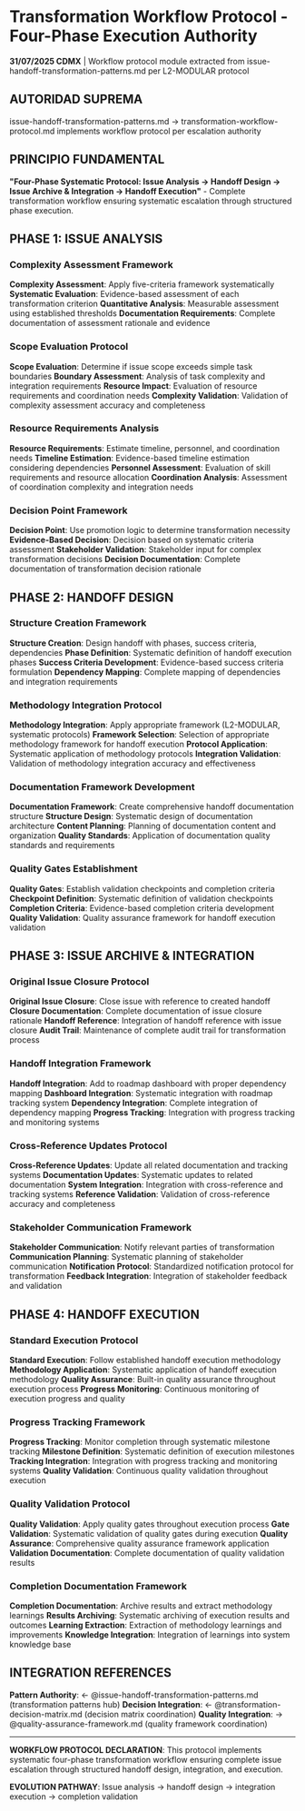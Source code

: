 # Transformation Workflow Protocol - Four-Phase Execution Authority

**31/07/2025 CDMX** | Workflow protocol module extracted from issue-handoff-transformation-patterns.md per L2-MODULAR protocol

## AUTORIDAD SUPREMA
issue-handoff-transformation-patterns.md → transformation-workflow-protocol.md implements workflow protocol per escalation authority

## PRINCIPIO FUNDAMENTAL
**"Four-Phase Systematic Protocol: Issue Analysis → Handoff Design → Issue Archive & Integration → Handoff Execution"** - Complete transformation workflow ensuring systematic escalation through structured phase execution.

## PHASE 1: ISSUE ANALYSIS

### Complexity Assessment Framework
**Complexity Assessment**: Apply five-criteria framework systematically
**Systematic Evaluation**: Evidence-based assessment of each transformation criterion
**Quantitative Analysis**: Measurable assessment using established thresholds
**Documentation Requirements**: Complete documentation of assessment rationale and evidence

### Scope Evaluation Protocol
**Scope Evaluation**: Determine if issue scope exceeds simple task boundaries
**Boundary Assessment**: Analysis of task complexity and integration requirements
**Resource Impact**: Evaluation of resource requirements and coordination needs
**Complexity Validation**: Validation of complexity assessment accuracy and completeness

### Resource Requirements Analysis
**Resource Requirements**: Estimate timeline, personnel, and coordination needs
**Timeline Estimation**: Evidence-based timeline estimation considering dependencies
**Personnel Assessment**: Evaluation of skill requirements and resource allocation
**Coordination Analysis**: Assessment of coordination complexity and integration needs

### Decision Point Framework
**Decision Point**: Use promotion logic to determine transformation necessity
**Evidence-Based Decision**: Decision based on systematic criteria assessment
**Stakeholder Validation**: Stakeholder input for complex transformation decisions
**Decision Documentation**: Complete documentation of transformation decision rationale

## PHASE 2: HANDOFF DESIGN

### Structure Creation Framework
**Structure Creation**: Design handoff with phases, success criteria, dependencies
**Phase Definition**: Systematic definition of handoff execution phases
**Success Criteria Development**: Evidence-based success criteria formulation
**Dependency Mapping**: Complete mapping of dependencies and integration requirements

### Methodology Integration Protocol
**Methodology Integration**: Apply appropriate framework (L2-MODULAR, systematic protocols)
**Framework Selection**: Selection of appropriate methodology framework for handoff execution
**Protocol Application**: Systematic application of methodology protocols
**Integration Validation**: Validation of methodology integration accuracy and effectiveness

### Documentation Framework Development
**Documentation Framework**: Create comprehensive handoff documentation structure
**Structure Design**: Systematic design of documentation architecture
**Content Planning**: Planning of documentation content and organization
**Quality Standards**: Application of documentation quality standards and requirements

### Quality Gates Establishment
**Quality Gates**: Establish validation checkpoints and completion criteria
**Checkpoint Definition**: Systematic definition of validation checkpoints
**Completion Criteria**: Evidence-based completion criteria development
**Quality Validation**: Quality assurance framework for handoff execution validation

## PHASE 3: ISSUE ARCHIVE & INTEGRATION

### Original Issue Closure Protocol
**Original Issue Closure**: Close issue with reference to created handoff
**Closure Documentation**: Complete documentation of issue closure rationale
**Handoff Reference**: Integration of handoff reference with issue closure
**Audit Trail**: Maintenance of complete audit trail for transformation process

### Handoff Integration Framework
**Handoff Integration**: Add to roadmap dashboard with proper dependency mapping
**Dashboard Integration**: Systematic integration with roadmap tracking system
**Dependency Integration**: Complete integration of dependency mapping
**Progress Tracking**: Integration with progress tracking and monitoring systems

### Cross-Reference Updates Protocol
**Cross-Reference Updates**: Update all related documentation and tracking systems
**Documentation Updates**: Systematic updates to related documentation
**System Integration**: Integration with cross-reference and tracking systems
**Reference Validation**: Validation of cross-reference accuracy and completeness

### Stakeholder Communication Framework
**Stakeholder Communication**: Notify relevant parties of transformation
**Communication Planning**: Systematic planning of stakeholder communication
**Notification Protocol**: Standardized notification protocol for transformation
**Feedback Integration**: Integration of stakeholder feedback and validation

## PHASE 4: HANDOFF EXECUTION

### Standard Execution Protocol
**Standard Execution**: Follow established handoff execution methodology
**Methodology Application**: Systematic application of handoff execution methodology
**Quality Assurance**: Built-in quality assurance throughout execution process
**Progress Monitoring**: Continuous monitoring of execution progress and quality

### Progress Tracking Framework
**Progress Tracking**: Monitor completion through systematic milestone tracking
**Milestone Definition**: Systematic definition of execution milestones
**Tracking Integration**: Integration with progress tracking and monitoring systems
**Quality Validation**: Continuous quality validation throughout execution

### Quality Validation Protocol
**Quality Validation**: Apply quality gates throughout execution process
**Gate Validation**: Systematic validation of quality gates during execution
**Quality Assurance**: Comprehensive quality assurance framework application
**Validation Documentation**: Complete documentation of quality validation results

### Completion Documentation Framework
**Completion Documentation**: Archive results and extract methodology learnings
**Results Archiving**: Systematic archiving of execution results and outcomes
**Learning Extraction**: Extraction of methodology learnings and improvements
**Knowledge Integration**: Integration of learnings into system knowledge base

## INTEGRATION REFERENCES

**Pattern Authority**: ← @issue-handoff-transformation-patterns.md (transformation patterns hub)
**Decision Integration**: ← @transformation-decision-matrix.md (decision matrix coordination)
**Quality Integration**: → @quality-assurance-framework.md (quality framework coordination)

---

**WORKFLOW PROTOCOL DECLARATION**: This protocol implements systematic four-phase transformation workflow ensuring complete issue escalation through structured handoff design, integration, and execution.

**EVOLUTION PATHWAY**: Issue analysis → handoff design → integration execution → completion validation
